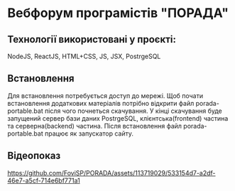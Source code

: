 # Вебфорум програмістів "ПОРАДА"

## Технології використовані у проєкті:
NodeJS, ReactJS, HTML+CSS, JS, JSX, PostrgeSQL

## Встановлення
Для встановлення потребується доступ до мережі. Щоб почати встановлення додаткових матеріалів потрібно відкрити файл porada-portable.bat після чого почнеться скачування. У кінці скачування буде запущений сервер бази даних PostrgeSQL, клієнтська(frontend) частина та серверна(backend) частина. Після встановлення файл porada-portable.bat працює як запускатор сайту.

## Відеопоказ
https://github.com/FoviSP/PORADA/assets/113719029/533154d7-a2df-46e7-a5cf-714e6bf771a1
